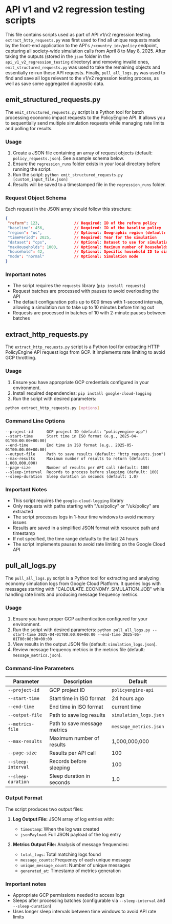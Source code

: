 # API v1 and v2 regression testing scripts
This file contains scripts used as part of API v1/v2 regression testing. `extract_http_requests.py` was first used to find all unique requests made by the front-end application to the API's `/<country_id>/policy` endpoint, capturing all society-wide simulation calls from April 8 to May 8, 2025. After taking the outputs (stored in the `json` folder in the `api_v1_v2_regression_testing` directory) and removing invalid ones, `emit_structured_requests.py` was used to take the remaining objects and essentially re-run these API requests. Finally, `pull_all_logs.py` was used to find and save all logs relevant to the v1/v2 regression testing process, as well as save some aggregated diagnostic data.

## emit_structured_requests.py

The `emit_structured_requests.py` script is a Python tool for batch processing economic impact requests to the PolicyEngine API. It allows you to sequentially send multiple simulation requests while managing rate limits and polling for results.

### Usage

1. Create a JSON file containing an array of request objects (default: `policy_requests.json`). See a sample schema below.
2. Ensure the `regression_runs` folder exists in your local directory before running the script.
3. Run the script: `python emit_structured_requests.py [custom_input_file.json]`
4. Results will be saved to a timestamped file in the `regression_runs` folder.

### Request Object Schema

Each request in the JSON array should follow this structure:

```json
{
 "reform": 123,               // Required: ID of the reform policy
 "baseline": 456,             // Required: ID of the baseline policy
 "region": "us",              // Optional: Geographic region (default: "us")
 "timePeriod": 2025,          // Required: Year for the simulation
 "dataset": "cps",            // Optional: Dataset to use for simulation
 "maxHouseholds": 1000,       // Optional: Maximum number of households to include
 "household": 42,             // Optional: Specific household ID to simulate
 "mode": "normal"             // Optional: Simulation mode
}
```

### Important notes
- The script requires the `requests` library (`pip install requests`)
- Request batches are processed with pauses to avoid overloading the API
- The default configuration polls up to 600 times with 1-second intervals, allowing a simulation run to take up to 10 minutes before timing out
- Requests are processed in batches of 10 with 2-minute pauses between batches

## extract_http_requests.py

The `extract_http_requests.py` script is a Python tool for extracting HTTP PolicyEngine API request logs from GCP. It implements rate limiting to avoid GCP throttling.

### Usage

1. Ensure you have appropriate GCP credentials configured in your environment.
2. Install required dependencies: `pip install google-cloud-logging`
3. Run the script with desired parameters:

  ```bash
  python extract_http_requests.py [options]
  ```

### Command Line Options
```
--project-id      GCP project ID (default: "policyengine-app")
--start-time      Start time in ISO format (e.g., 2025-04-01T00:00:00+00:00)
--end-time        End time in ISO format (e.g., 2025-05-01T00:00:00+00:00)
--output-file     Path to save results (default: "http_requests.json")
--max-results     Maximum number of results to return (default: 1,000,000,000)
--page-size       Number of results per API call (default: 100)
--sleep-interval  Records to process before sleeping (default: 100)
--sleep-duration  Sleep duration in seconds (default: 1.0)
```
### Important Notes

* This script requires the `google-cloud-logging` library
* Only requests with paths starting with "/us/policy" or "/uk/policy" are extracted
* The script processes logs in 1-hour time windows to avoid memory issues
* Results are saved in a simplified JSON format with resource path and timestamp
* If not specified, the time range defaults to the last 24 hours
* The script implements pauses to avoid rate limiting on the Google Cloud API

## pull_all_logs.py

The `pull_all_logs.py` script is a Python tool for extracting and analyzing economy simulation logs from Google Cloud Platform. It queries logs with messages starting with "CALCULATE_ECONOMY_SIMULATION_JOB" while handling rate limits and producing message frequency metrics.

### Usage

1. Ensure you have proper GCP authentication configured for your environment.
2. Run the script with desired parameters: `python pull_all_logs.py --start-time 2025-04-01T00:00:00+00:00 --end-time 2025-05-01T00:00:00+00:00`
3. View results in the output JSON file (default: `simulation_logs.json`).
4. Review message frequency metrics in the metrics file (default: `message_metrics.json`).

### Command-line Parameters

| Parameter | Description | Default |
| --- | --- | --- |
| `--project-id` | GCP project ID | `policyengine-api` |
| `--start-time` | Start time in ISO format | 24 hours ago |
| `--end-time` | End time in ISO format | current time |
| `--output-file` | Path to save log results | `simulation_logs.json` |
| `--metrics-file` | Path to save message metrics | `message_metrics.json` |
| `--max-results` | Maximum number of results | 1,000,000,000 |
| `--page-size` | Results per API call | 100 |
| `--sleep-interval` | Records before sleeping | 100 |
| `--sleep-duration` | Sleep duration in seconds | 1.0 |

### Output Format

The script produces two output files:

1. **Log Output File:** JSON array of log entries with:
   - `timestamp`: When the log was created
   - `jsonPayload`: Full JSON payload of the log entry

2. **Metrics Output File:** Analysis of message frequencies:
   - `total_logs`: Total matching logs found
   - `message_counts`: Frequency of each unique message
   - `unique_message_count`: Number of unique messages
   - `generated_at`: Timestamp of metrics generation

### Important notes
- Appropriate GCP permissions needed to access logs
- Sleeps after processing batches (configurable via `--sleep-interval` and `--sleep-duration`)
- Uses longer sleep intervals between time windows to avoid API rate limits
